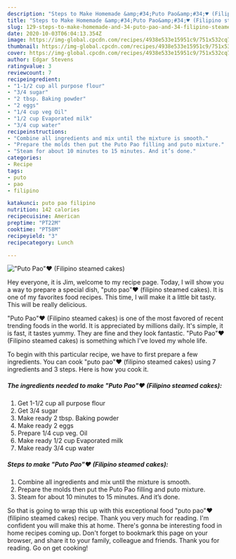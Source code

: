 ```yaml
---
description: "Steps to Make Homemade &amp;#34;Puto Pao&amp;#34;♥️ (Filipino steamed cakes)"
title: "Steps to Make Homemade &amp;#34;Puto Pao&amp;#34;♥️ (Filipino steamed cakes)"
slug: 129-steps-to-make-homemade-and-34-puto-pao-and-34-filipino-steamed-cakes
date: 2020-10-03T06:04:13.354Z
image: https://img-global.cpcdn.com/recipes/4938e533e15951c9/751x532cq70/puto-pao♥️-filipino-steamed-cakes-recipe-main-photo.jpg
thumbnail: https://img-global.cpcdn.com/recipes/4938e533e15951c9/751x532cq70/puto-pao♥️-filipino-steamed-cakes-recipe-main-photo.jpg
cover: https://img-global.cpcdn.com/recipes/4938e533e15951c9/751x532cq70/puto-pao♥️-filipino-steamed-cakes-recipe-main-photo.jpg
author: Edgar Stevens
ratingvalue: 3
reviewcount: 7
recipeingredient:
- "1-1/2 cup all purpose flour"
- "3/4 sugar"
- "2 tbsp. Baking powder"
- "2 eggs"
- "1/4 cup veg Oil"
- "1/2 cup Evaporated milk"
- "3/4 cup water"
recipeinstructions:
- "Combine all ingredients and mix until the mixture is smooth."
- "Prepare the molds then put the Puto Pao filling and puto mixture."
- "Steam for about 10 minutes to 15 minutes. And it’s done."
categories:
- Recipe
tags:
- puto
- pao
- filipino

katakunci: puto pao filipino 
nutrition: 142 calories
recipecuisine: American
preptime: "PT22M"
cooktime: "PT58M"
recipeyield: "3"
recipecategory: Lunch

---
```



![&#34;Puto Pao&#34;♥️ (Filipino steamed cakes)](https://img-global.cpcdn.com/recipes/4938e533e15951c9/751x532cq70/puto-pao♥️-filipino-steamed-cakes-recipe-main-photo.jpg)

Hey everyone, it is Jim, welcome to my recipe page. Today, I will show you a way to prepare a special dish, &#34;puto pao&#34;♥️ (filipino steamed cakes). It is one of my favorites food recipes. This time, I will make it a little bit tasty. This will be really delicious.

&#34;Puto Pao&#34;♥️ (Filipino steamed cakes) is one of the most favored of recent trending foods in the world. It is appreciated by millions daily. It's simple, it is fast, it tastes yummy. They are fine and they look fantastic. &#34;Puto Pao&#34;♥️ (Filipino steamed cakes) is something which I've loved my whole life.




To begin with this particular recipe, we have to first prepare a few ingredients. You can cook &#34;puto pao&#34;♥️ (filipino steamed cakes) using 7 ingredients and 3 steps. Here is how you cook it.

<!--inarticleads1-->

##### The ingredients needed to make &#34;Puto Pao&#34;♥️ (Filipino steamed cakes):

1. Get 1-1/2 cup all purpose flour
1. Get 3/4 sugar
1. Make ready 2 tbsp. Baking powder
1. Make ready 2 eggs
1. Prepare 1/4 cup veg. Oil
1. Make ready 1/2 cup Evaporated milk
1. Make ready 3/4 cup water




<!--inarticleads2-->

##### Steps to make &#34;Puto Pao&#34;♥️ (Filipino steamed cakes):

1. Combine all ingredients and mix until the mixture is smooth.
1. Prepare the molds then put the Puto Pao filling and puto mixture.
1. Steam for about 10 minutes to 15 minutes. And it’s done.




So that is going to wrap this up with this exceptional food &#34;puto pao&#34;♥️ (filipino steamed cakes) recipe. Thank you very much for reading. I'm confident you will make this at home. There's gonna be interesting food in home recipes coming up. Don't forget to bookmark this page on your browser, and share it to your family, colleague and friends. Thank you for reading. Go on get cooking!
